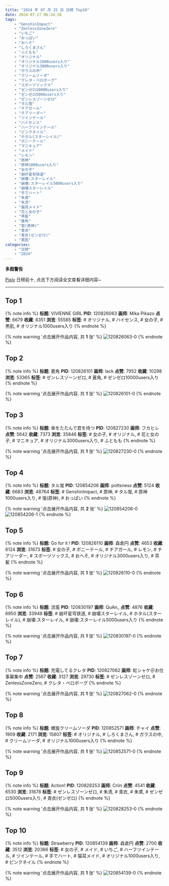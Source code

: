 ```yaml
---
title: "2024 年 07 月 25 日 日榜 Top10"
date: 2024-07-27 06:24:18
tags:
    - "GenshinImpact"
    - "ZenlessZoneZero"
    - "いちご"
    - "おっぱい"
    - "おへそ"
    - "しろくまさん"
    - "ふともも"
    - "オリジナル"
    - "オリジナル1000users入り"
    - "オリジナル3000users入り"
    - "ガラスの中"
    - "クリームソーダ"
    - "クレタ・ベロボーグ"
    - "スポーツソックス"
    - "ゼンゼロ10000users入り"
    - "ゼンゼロ5000users入り"
    - "ゼンレスゾーンゼロ"
    - "タル蛍"
    - "チアガール"
    - "チアリーダー"
    - "ツインテール"
    - "ハイセンス"
    - "ハーフツインテール"
    - "ピンクネイル"
    - "ホタル(スターレイル)"
    - "ポニーテール"
    - "マニキュア"
    - "メイド"
    - "レモン"
    - "原神"
    - "原神1000users入り"
    - "女の子"
    - "崩坏星穹铁道"
    - "崩壊:スターレイル"
    - "崩壊:スターレイル5000users入り"
    - "崩壊スターレイル"
    - "手でハート"
    - "朱鳶"
    - "朱鸢"
    - "猫耳メイド"
    - "花と女の子"
    - "茶髪"
    - "蒼角"
    - "蛍(原神)"
    - "青衣"
    - "青衣(ゼンゼロ)"
    - "黒肌"
categories:
    - "日榜"
    - "2024"
---
```


<i class="fa fa-triangle-exclamation"></i>**多图警告**<i class="fa fa-triangle-exclamation"></i>

[Pixiv](https://www.pixiv.net/) 日榜前十, 点击下方阅读全文查看详细内容~

<!-- more -->

---

## Top 1

{% note info %}
**标题**: VIVIENNE GIRL
**PID**: 120826063 **画师**: Mika Pikazo
**点赞**: 6679 **收藏**: 8351 **浏览**: 55585
**标签**: # オリジナル, # ハイセンス, # 女の子, # 黒肌, # オリジナル1000users入り
{% endnote %}

{% note warning '点击展开作品内容, 共 **1** 张' %}
![120826063-0](https://i.pixiv.re/img-original/img/2024/07/24/00/00/14/120826063_p0.png)
{% endnote %}

## Top 2

{% note info %}
**标题**: 蒼角
**PID**: 120826101 **画师**: lack
**点赞**: 7952 **收藏**: 10298 **浏览**: 53365
**标签**: # ゼンレスゾーンゼロ, # 蒼角, # ゼンゼロ10000users入り
{% endnote %}

{% note warning '点击展开作品内容, 共 **1** 张' %}
![120826101-0](https://i.pixiv.re/img-original/img/2024/07/24/00/00/22/120826101_p0.png)
{% endnote %}

## Top 3

{% note info %}
**标题**: 傘をたたんで君を待つ
**PID**: 120827230 **画师**: フカヒレ
**点赞**: 5642 **收藏**: 7373 **浏览**: 35846
**标签**: # 女の子, # オリジナル, # 花と女の子, # マニキュア, # オリジナル3000users入り, # ふともも
{% endnote %}

{% note warning '点击展开作品内容, 共 **1** 张' %}
![120827230-0](https://i.pixiv.re/img-original/img/2024/07/24/00/30/01/120827230_p0.jpg)
{% endnote %}

## Top 4

{% note info %}
**标题**: タル蛍
**PID**: 120854206 **画师**: pottsness
**点赞**: 5124 **收藏**: 6683 **浏览**: 48764
**标签**: # GenshinImpact, # 原神, # タル蛍, # 原神1000users入り, # 蛍(原神), # おっぱい
{% endnote %}

{% note warning '点击展开作品内容, 共 **2** 张' %}
![120854206-0](https://i.pixiv.re/img-original/img/2024/07/25/01/29/51/120854206_p0.jpg)
![120854206-1](https://i.pixiv.re/img-original/img/2024/07/25/01/29/51/120854206_p1.jpg)
{% endnote %}

## Top 5

{% note info %}
**标题**: Go for it !
**PID**: 120826110 **画师**: 森倉円
**点赞**: 4653 **收藏**: 6124 **浏览**: 31673
**标签**: # 女の子, # ポニーテール, # チアガール, # レモン, # チアリーダー, # スポーツソックス, # おへそ, # オリジナル3000users入り, # 茶髪
{% endnote %}

{% note warning '点击展开作品内容, 共 **1** 张' %}
![120826110-0](https://i.pixiv.re/img-original/img/2024/07/24/00/00/25/120826110_p0.jpg)
{% endnote %}

## Top 6

{% note info %}
**标题**: 流萤
**PID**: 120830197 **画师**: QuAn_
**点赞**: 4876 **收藏**: 6950 **浏览**: 33948
**标签**: # 崩坏星穹铁道, # 崩壊スターレイル, # ホタル(スターレイル), # 崩壊:スターレイル, # 崩壊:スターレイル5000users入り
{% endnote %}

{% note warning '点击展开作品内容, 共 **1** 张' %}
![120830197-0](https://i.pixiv.re/img-original/img/2024/07/24/02/52/29/120830197_p0.jpg)
{% endnote %}

## Top 7

{% note info %}
**标题**: 充電してるクレタ
**PID**: 120827062 **画师**: 紅シャケ＠お仕事募集中
**点赞**: 2567 **收藏**: 3127 **浏览**: 29730
**标签**: # ゼンレスゾーンゼロ, # ZenlessZoneZero, # クレタ・ベロボーグ
{% endnote %}

{% note warning '点击展开作品内容, 共 **1** 张' %}
![120827062-0](https://i.pixiv.re/img-original/img/2024/07/24/00/24/16/120827062_p0.jpg)
{% endnote %}

## Top 8

{% note info %}
**标题**: 螺旋クリームソーダ
**PID**: 120852571 **画师**: チャイ
**点赞**: 1909 **收藏**: 2171 **浏览**: 15807
**标签**: # オリジナル, # しろくまさん, # ガラスの中, # クリームソーダ, # オリジナル1000users入り
{% endnote %}

{% note warning '点击展开作品内容, 共 **1** 张' %}
![120852571-0](https://i.pixiv.re/img-original/img/2024/07/24/23/13/28/120852571_p0.png)
{% endnote %}

## Top 9

{% note info %}
**标题**: Action!
**PID**: 120828253 **画师**: Criin
**点赞**: 4541 **收藏**: 6530 **浏览**: 31678
**标签**: # ゼンレスゾーンゼロ, # 朱鸢, # 青衣, # 朱鳶, # ゼンゼロ5000users入り, # 青衣(ゼンゼロ)
{% endnote %}

{% note warning '点击展开作品内容, 共 **1** 张' %}
![120828253-0](https://i.pixiv.re/img-original/img/2024/07/24/01/05/31/120828253_p0.jpg)
{% endnote %}

## Top 10

{% note info %}
**标题**: Strawberry
**PID**: 120854139 **画师**: 森倉円
**点赞**: 2700 **收藏**: 3512 **浏览**: 20366
**标签**: # 女の子, # メイド, # いちご, # ハーフツインテール, # ツインテール, # 手でハート, # 猫耳メイド, # オリジナル1000users入り, # ピンクネイル
{% endnote %}

{% note warning '点击展开作品内容, 共 **1** 张' %}
![120854139-0](https://i.pixiv.re/img-original/img/2024/07/25/00/00/27/120854139_p0.jpg)
{% endnote %}
